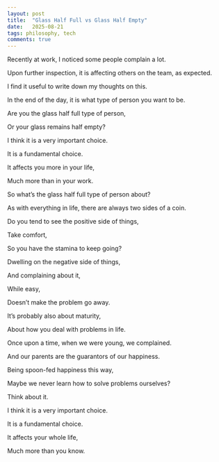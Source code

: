 ```yaml
---
layout: post
title:  "Glass Half Full vs Glass Half Empty"
date:   2025-08-21
tags: philosophy, tech
comments: true
---
```


Recently at work, I noticed some people complain a lot.

Upon further inspection, it is affecting others on the team, as expected.

I find it useful to write down my thoughts on this.


In the end of the day, it is what type of person you want to be.

Are you the glass half full type of person,

Or your glass remains half empty?


I think it is a very important choice.

It is a fundamental choice.

It affects you more in your life,

Much more than in your work.


So what’s the glass half full type of person about?

As with everything in life, there are always two sides of a coin.

Do you tend to see the positive side of things,

Take comfort,

So you have the stamina to keep going?


Dwelling on the negative side of things,

And complaining about it,

While easy,

Doesn’t make the problem go away.


It’s probably also about maturity,

About how you deal with problems in life.

Once upon a time, when we were young, we complained.

And our parents are the guarantors of our happiness.

Being spoon-fed happiness this way,

Maybe we never learn how to solve problems ourselves?


Think about it.

I think it is a very important choice.

It is a fundamental choice.

It affects your whole life,

Much more than you know.
